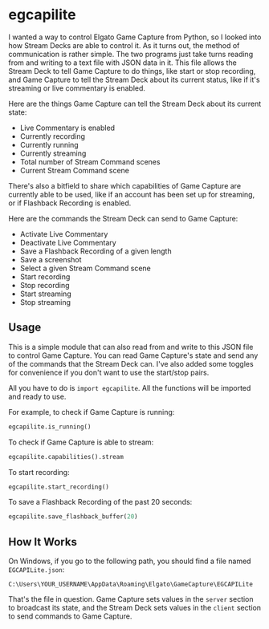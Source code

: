 # egcapilite

I wanted a way to control Elgato Game Capture from Python, so I looked into how Stream Decks are able to control it. As it turns out, the method of communication is rather simple. The two programs just take turns reading from and writing to a text file with JSON data in it. This file allows the Stream Deck to tell Game Capture to do things, like start or stop recording, and Game Capture to tell the Stream Deck about its current status, like if it's streaming or live commentary is enabled.

Here are the things Game Capture can tell the Stream Deck about its current state:

* Live Commentary is enabled
* Currently recording
* Currently running
* Currently streaming
* Total number of Stream Command scenes
* Current Stream Command scene

There's also a bitfield to share which capabilities of Game Capture are currently able to be used, like if an account has been set up for streaming, or if Flashback Recording is enabled.

Here are the commands the Stream Deck can send to Game Capture:

* Activate Live Commentary
* Deactivate Live Commentary
* Save a Flashback Recording of a given length
* Save a screenshot
* Select a given Stream Command scene
* Start recording
* Stop recording
* Start streaming
* Stop streaming

## Usage

This is a simple module that can also read from and write to this JSON file to control Game Capture. You can read Game Capture's state and send any of the commands that the Stream Deck can. I've also added some toggles for convenience if you don't want to use the start/stop pairs.

All you have to do is `import egcapilite`. All the functions will be imported and ready to use.

For example, to check if Game Capture is running:

```python
egcapilite.is_running()
```

To check if Game Capture is able to stream:

```python
egcapilite.capabilities().stream
```

To start recording:

```python
egcapilite.start_recording()
```

To save a Flashback Recording of the past 20 seconds:

```python
egcapilite.save_flashback_buffer(20)
```

## How It Works

On Windows, if you go to the following path, you should find a file named `EGCAPILite.json`:

```text
C:\Users\YOUR_USERNAME\AppData\Roaming\Elgato\GameCapture\EGCAPILite
```

That's the file in question. Game Capture sets values in the `server` section to broadcast its state, and the Stream Deck sets values in the `client` section to send commands to Game Capture.
